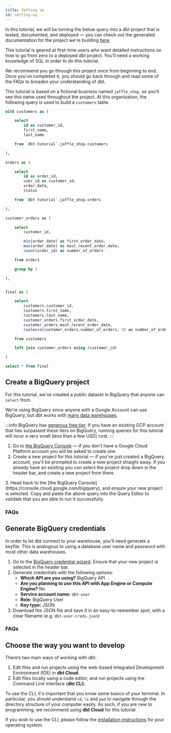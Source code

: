 ```yaml
---
title: Setting up
id: setting-up
---
```


In this tutorial, we will be turning the below query into a dbt project that is tested, documented, and deployed — you can check out the generated documentation for the project we're building [here](https://www.getdbt.com/getting-started-tutorial/#!/overview?g_v=1).

This tutorial is geared at first-time users who want detailed instructions on how to go from zero to a deployed dbt project. You'll need a working knowledge of SQL in order to do this tutorial.

<LoomVideo id="cb99861ab1034f7fab5fa48529e61f85" />


We recommend you go through this project once from beginning to end. Once you've completed it, you should go back through and read some of the FAQs to broaden your understanding of dbt.

This tutorial is based on a fictional business named `jaffle_shop`, so you'll see this name used throughout the project. At this organization, the following query is used to build a `customers` table.

```sql
with customers as (

    select
        id as customer_id,
        first_name,
        last_name

    from `dbt-tutorial`.jaffle_shop.customers

),

orders as (

    select
        id as order_id,
        user_id as customer_id,
        order_date,
        status

    from `dbt-tutorial`.jaffle_shop.orders

),

customer_orders as (

    select
        customer_id,

        min(order_date) as first_order_date,
        max(order_date) as most_recent_order_date,
        count(order_id) as number_of_orders

    from orders

    group by 1

),


final as (

    select
        customers.customer_id,
        customers.first_name,
        customers.last_name,
        customer_orders.first_order_date,
        customer_orders.most_recent_order_date,
        coalesce(customer_orders.number_of_orders, 0) as number_of_orders

    from customers

    left join customer_orders using (customer_id)

)

select * from final
```

## Create a BigQuery project
For this tutorial, we've created a public dataset in BigQuery that anyone can `select` from.

We're using BigQuery since anyone with a Google Account can use BigQuery, but dbt works with [many data warehouses](/docs/supported-databases).

:::info
BigQuery has <a href="https://cloud.google.com/bigquery/pricing">generous free tier</a>. If you have an existing GCP account that has surpassed these tiers on BigQuery, running queries for this tutorial will incur a very small (less than a few USD) cost.
:::

<LoomVideo id="9b8d852c7e754d978209c3a60b53464e" />

1. Go to [the BigQuery Console](https://console.cloud.google.com/bigquery) — if you don't have a Google Cloud Platform account you will be asked to create one.
2. Create a new project for this tutorial — if you've just created a BigQuery account, you'll be prompted to create a new project straight away. If you already have an existing you can select the project drop down in the header bar, and create a new project from there.
<Lightbox src="/img/create-bigquery-project.png" title="Create a new GCP project" />
3. Head back to the [the BigQuery Console](https://console.cloud.google.com/bigquery), and ensure your new project is selected. Copy and paste the above query into the Query Editor to validate that you are able to run it successfully.
<Lightbox src="/img/successful-bigquery-query.png" title="Ensure you can run the above query" />


### FAQs
<FAQ src="loading-data" alt_header="The data in this tutorial is already loaded into BigQuery. How do I load data into my warehouse?" />

## Generate BigQuery credentials
In order to let dbt connect to your warehouse, you'll need generate a keyfile. This is analogous to using a database user name and password with most other data warehouses.

<LoomVideo id="2b5a8ec255bd4dce91374f6941d279e5" />

1. Go to the [BigQuery credential wizard](https://console.cloud.google.com/apis/credentials/wizard). Ensure that your new project is selected in the header bar.
2. Generate credentials with the following options:
    * **Which API are you using?** BigQuery API
    * **Are you planning to use this API with App Engine or Compute Engine?** No
    * **Service account name:** `dbt-user`
    * **Role:** BigQuery User
    * **Key type:** JSON
3. Download the JSON file and save it in an easy-to-remember spot, with a clear filename (e.g. `dbt-user-creds.json`)

### FAQs
<FAQ src="database-privileges" />

## Choose the way you want to develop
There’s two main ways of working with dbt:

1. Edit files and run projects using the web-based Integrated Development Environment (IDE) in **dbt Cloud**.
2. Edit files locally using a code editor, and run projects using the Command Line Interface (**dbt CLI**).

To use the CLI, it's important that you know some basics of your terminal. In particular, you should understand `cd`, `ls` and `pwd` to navigate through the directory structure of your computer easily. As such, if you are new to programming, we recommend using **dbt Cloud** for this tutorial.

If you wish to use the CLI, please follow the [installation instructions](/dbt-cli/installation) for your operating system.
